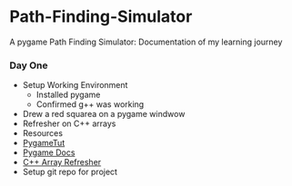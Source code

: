 # Path-Finding-Simulator
A pygame Path Finding Simulator: Documentation of my learning journey

### Day One
- Setup Working Environment
  - Installed pygame
  - Confirmed g++ was working
- Drew a red squarea on a pygame windwow
- Refresher on C++ arrays
- Resources
- [PygameTut](https://www.youtube.com/watch?v=FfWpgLFMI7w&t=1962s)
- [Pygame Docs](https://www.pygame.org/docs/ref/draw.html#pygame.draw.rect)
- [C++ Array Refresher](https://youtu.be/Vh4krbTnTAA?si=IZ6TX1RZA5S7lh_W)
- Setup git repo for project
